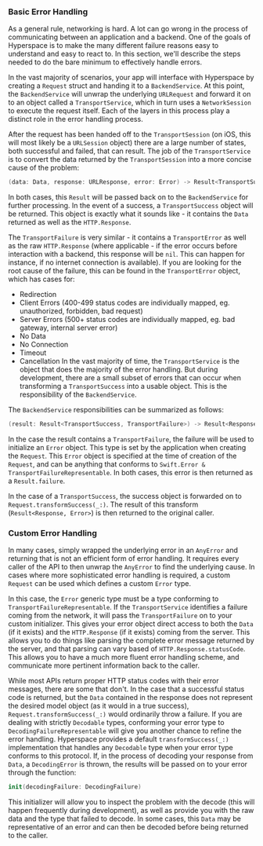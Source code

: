 ### Basic Error Handling

As a general rule, networking is hard. A lot can go wrong in the process of communicating between an application and a backend. One of the goals of Hyperspace is to make the many different failure reasons easy to understand and easy to react to. In this section, we'll describe the steps needed to do the bare minimum to effectively handle errors.

In the vast majority of scenarios, your app will interface with Hyperspace by creating a `Request` struct and handing it to a `BackendService`. At this point, the `BackendService` will unwrap the underlying `URLRequest` and forward it on to an object called a `TransportService`, which in turn uses a `NetworkSession` to execute the request itself. Each of the layers in this process play a distinct role in the error handling process.

After the request has been handed off to the `TransportSession` (on iOS, this will most likely be a `URLSession` object) there are a large number of states, both successful and failed, that can result. The job of the `TransportService` is to convert the data returned by the `TransportSession` into a more concise cause of the problem:

```swift
(data: Data, response: URLResponse, error: Error) -> Result<TransportSuccess, TransportFailure>
```

In both cases, this `Result` will be passed back on to the `BackendService` for further processing. In the event of a success, a `TransportSuccess` object will be returned. This object is exactly what it sounds like - it contains the `Data` returned as well as the `HTTP.Response`.

The `TransportFailure` is very similar - it contains a `TransportError` as well as the raw `HTTP.Response` (where applicable - if the error occurs before interaction with a backend, this response will be `nil`. This can happen for instance, if no internet connection is available). If you are looking for the root cause of the failure, this can be found in the `TransportError` object, which has cases for:
- Redirection
- Client Errors (400-499 status codes are individually mapped, eg. unauthorized, forbidden, bad request)
- Server Errors (500+ status codes are individually mapped, eg. bad gateway, internal server error)
- No Data
- No Connection
- Timeout
- Cancellation
In the vast majority of time, the `TransportService` is the object that does the majority of the error handling. But during development, there are a small subset of errors that can occur when transforming a `TransportSuccess` into a usable object. This is the responsibility of the `BackendService`.

The `BackendService` responsibilities can be summarized as follows:

```swift
(result: Result<TransportSuccess, TransportFailure>) -> Result<ResponseType, ErrorType>
```

In the case the result contains a `TransportFailure`, the failure will be used to initialize an `Error` object. This type is set by the application when creating the `Request`. This `Error` object is specified at the time of creation of the `Request`, and can be anything that conforms to `Swift.Error & TransportFailureRepresentable`. In both cases, this error is then returned as a `Result.failure`.

In the case of a `TransportSuccess`, the success object is forwarded on to `Request.transformSuccess(_:)`. The result of this transform (`Result<Response, Error>`) is then returned to the original caller.


### Custom Error Handling

In many cases, simply wrapped the underlying error in an `AnyError` and returning that is not an efficient form of error handling. It requires every caller of the API to then unwrap the `AnyError` to find the underlying cause. In cases where more sophisticated error handling is required, a custom `Request` can be used which defines a custom `Error` type.

In this case, the `Error` generic type must be a type conforming to `TransportFailureRepresentable`. If the `TransportService` identifies a failure coming from the network, it will pass the `TransportFailure` on to your custom initializer. This gives your error object direct access to both the `Data` (if it exists) and the `HTTP.Response` (if it exists) coming from the server. This allows you to do things like parsing the complete error message returned by the server, and that parsing can vary based of `HTTP.Response.statusCode`. This allows you to have a much more fluent error handling scheme, and communicate more pertinent information back to the caller.

While most APIs return proper HTTP status codes with their error messages, there are some that don't. In the case that a successful status code is returned, but the `Data` contained in the response does not represent the desired model object (as it would in a true success), `Request.transformSuccess(_:)` would ordinarily throw a failure. If you are dealing with strictly `Decodable` types, conforming your error type to `DecodingFailureRepresentable` will give you another chance to refine the error handling. Hyperspace provides a default `transformSuccess(_:)` implementation that handles any `Decodable` type when your error type conforms to this protocol. If, in the process of decoding your response from `Data`, a `DecodingError` is thrown, the results will be passed on to your error through the function:

```swift
init(decodingFailure: DecodingFailure)
```

This initializer will allow you to inspect the problem with the decode (this will happen frequently during development), as well as provide you with the raw data and the type that failed to decode. In some cases, this `Data` may be representative of an error and can then be decoded before being returned to the caller.
